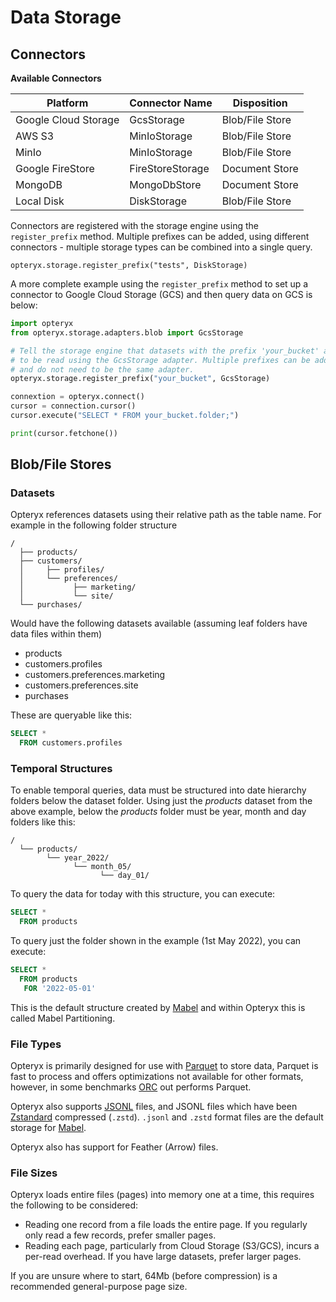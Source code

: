 # Data Storage

## Connectors

**Available Connectors**

Platform             | Connector Name    | Disposition
-------------------- | ----------------- | ---------------------
Google Cloud Storage | GcsStorage        | Blob/File Store
AWS S3               | MinIoStorage      | Blob/File Store
MinIo                | MinIoStorage      | Blob/File Store
Google FireStore     | FireStoreStorage  | Document Store
MongoDB              | MongoDbStore      | Document Store
Local Disk           | DiskStorage       | Blob/File Store

Connectors are registered with the storage engine using the `register_prefix` method. Multiple prefixes can be added, using different connectors - multiple storage types can be combined into a single query.

~~~
opteryx.storage.register_prefix("tests", DiskStorage)
~~~

A more complete example using the `register_prefix` method to set up a connector to Google Cloud Storage (GCS) and then query data on GCS is below:

~~~python
import opteryx
from opteryx.storage.adapters.blob import GcsStorage

# Tell the storage engine that datasets with the prefix 'your_bucket' are
# to be read using the GcsStorage adapter. Multiple prefixes can be added
# and do not need to be the same adapter.
opteryx.storage.register_prefix("your_bucket", GcsStorage)

connextion = opteryx.connect()
cursor = connection.cursor()
cursor.execute("SELECT * FROM your_bucket.folder;")

print(cursor.fetchone())
~~~

## Blob/File Stores

### Datasets

Opteryx references datasets using their relative path as the table name. For example in the following folder structure

~~~
/
  ├── products/
  ├── customers/
  │     ├── profiles/
  │     └── preferences/
  │           ├── marketing/
  │           └── site/
  └── purchases/ 
~~~

Would have the following datasets available (assuming leaf folders have data files within them)

- products
- customers.profiles
- customers.preferences.marketing
- customers.preferences.site
- purchases

These are queryable like this:

~~~sql
SELECT *
  FROM customers.profiles
~~~

### Temporal Structures

To enable temporal queries, data must be structured into date hierarchy folders below the dataset folder. Using just the _products_ dataset from the above example, below the _products_ folder must be year, month and day folders like this:

~~~
/
  └── products/
        └── year_2022/
              └── month_05/
                    └── day_01/
~~~

To query the data for today with this structure, you can execute:

~~~sql
SELECT *
  FROM products
~~~

To query just the folder shown in the example (1st May 2022), you can execute:

~~~sql
SELECT *
  FROM products
   FOR '2022-05-01'
~~~

This is the default structure created by [Mabel](https://github.com/mabel-dev/mabel) and within Opteryx this is called Mabel Partitioning.

### File Types

Opteryx is primarily designed for use with [Parquet](https://parquet.apache.org/) to store data, Parquet is fast to process and offers optimizations not available for other formats, however, in some benchmarks [ORC](https://orc.apache.org/) out performs Parquet.

Opteryx also supports [JSONL](https://jsonlines.org/) files, and JSONL files which have been [Zstandard](http://facebook.github.io/zstd/) compressed (`.zstd`). `.jsonl` and `.zstd` format files are the default storage for [Mabel](https://github.com/mabel-dev/mabel).

Opteryx also has support for Feather (Arrow) files.

### File Sizes

Opteryx loads entire files (pages) into memory one at a time, this requires the following to be considered:

- Reading one record from a file loads the entire page. If you regularly only read a few records, prefer smaller pages.
- Reading each page, particularly from Cloud Storage (S3/GCS), incurs a per-read overhead. If you have large datasets, prefer larger pages.

If you are unsure where to start, 64Mb (before compression) is a recommended general-purpose page size.

<!---
## Document Stores
--->